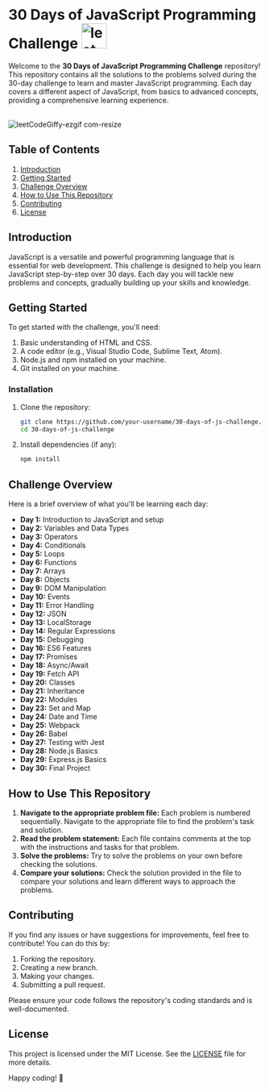 # 30 Days of JavaScript Programming Challenge <img src="https://github.com/KhyatiDhawan22/LeetCode_JavaScript/assets/112753105/de9ccd57-94ff-411a-bb9f-848dbefe82f3" alt="leetCodeGiffy-ezgif com-resize" width="50" height="50">
Welcome to the **30 Days of JavaScript Programming Challenge** repository! This repository contains all the solutions to the problems solved during the 30-day challenge to learn and master JavaScript programming. Each day covers a different aspect of JavaScript, from basics to advanced concepts, providing a comprehensive learning experience.

<br> ![leetCodeGiffy-ezgif com-resize](https://github.com/KhyatiDhawan22/LeetCode_JavaScript/assets/112753105/de9ccd57-94ff-411a-bb9f-848dbefe82f3)

## Table of Contents

1. [Introduction](#introduction)
2. [Getting Started](#getting-started)
3. [Challenge Overview](#challenge-overview)
4. [How to Use This Repository](#how-to-use-this-repository)
5. [Contributing](#contributing)
6. [License](#license)

## Introduction

JavaScript is a versatile and powerful programming language that is essential for web development. This challenge is designed to help you learn JavaScript step-by-step over 30 days. Each day you will tackle new problems and concepts, gradually building up your skills and knowledge.

## Getting Started

To get started with the challenge, you'll need:

1. Basic understanding of HTML and CSS.
2. A code editor (e.g., Visual Studio Code, Sublime Text, Atom).
3. Node.js and npm installed on your machine.
4. Git installed on your machine.

### Installation

1. Clone the repository:
    ```bash
    git clone https://github.com/your-username/30-days-of-js-challenge.git
    cd 30-days-of-js-challenge
    ```

2. Install dependencies (if any):
    ```bash
    npm install
    ```

## Challenge Overview

Here is a brief overview of what you'll be learning each day:

- **Day 1:** Introduction to JavaScript and setup
- **Day 2:** Variables and Data Types
- **Day 3:** Operators
- **Day 4:** Conditionals
- **Day 5:** Loops
- **Day 6:** Functions
- **Day 7:** Arrays
- **Day 8:** Objects
- **Day 9:** DOM Manipulation
- **Day 10:** Events
- **Day 11:** Error Handling
- **Day 12:** JSON
- **Day 13:** LocalStorage
- **Day 14:** Regular Expressions
- **Day 15:** Debugging
- **Day 16:** ES6 Features
- **Day 17:** Promises
- **Day 18:** Async/Await
- **Day 19:** Fetch API
- **Day 20:** Classes
- **Day 21:** Inheritance
- **Day 22:** Modules
- **Day 23:** Set and Map
- **Day 24:** Date and Time
- **Day 25:** Webpack
- **Day 26:** Babel
- **Day 27:** Testing with Jest
- **Day 28:** Node.js Basics
- **Day 29:** Express.js Basics
- **Day 30:** Final Project

## How to Use This Repository

1. **Navigate to the appropriate problem file:** Each problem is numbered sequentially. Navigate to the appropriate file to find the problem's task and solution.
2. **Read the problem statement:** Each file contains comments at the top with the instructions and tasks for that problem.
3. **Solve the problems:** Try to solve the problems on your own before checking the solutions.
4. **Compare your solutions:** Check the solution provided in the file to compare your solutions and learn different ways to approach the problems.

## Contributing

If you find any issues or have suggestions for improvements, feel free to contribute! You can do this by:

1. Forking the repository.
2. Creating a new branch.
3. Making your changes.
4. Submitting a pull request.

Please ensure your code follows the repository's coding standards and is well-documented.

## License

This project is licensed under the MIT License. See the [LICENSE](LICENSE) file for more details.

Happy coding! 🚀
